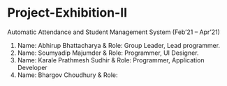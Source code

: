 # Project-Exhibition-II
Automatic Attendance and Student Management System (Feb’21 – Apr’21)

1.  Name: Abhirup Bhattacharya  &   Role: Group Leader, Lead programmer.
2.  Name: Soumyadip Majumder  &  Role: Programmer, UI Designer.
3.  Name: Karale Prathmesh Sudhir  &  Role: Programmer, Application Developer
4.  Name: Bhargov Choudhury  &  Role:  

